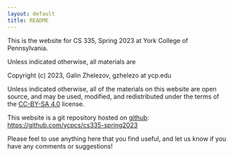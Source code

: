 ```yaml
---
layout: default
title: README
---
```


This is the website for CS 335, Spring 2023 at York College of Pennsylvania.

Unless indicated otherwise, all materials are

Copyright (c) 2023, Galin Zhelezov, gzhelezo at ycp.edu

Unless indicated otherwise, all of the materials on this website
are open source, and may be used, modified, and redistributed
under the terms of the [CC-BY-SA 4.0](http://creativecommons.org/licenses/by-sa/4.0/) license.

This website is a git repository hosted on [github](https://github.com): <https://github.com/ycpcs/cs335-spring2023>

Please feel to use anything here that you find useful,
and let us know if you have any comments or suggestions!
